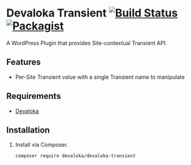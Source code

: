 # Devaloka Transient [![Build Status][travis-image]][travis-url] [![Packagist][packagist-image]][packagist-url]

A WordPress Plugin that provides Site-contextual Transient API.

## Features

*   Per-Site Transient value with a single Transient name to manipulate  

## Requirements

*   [Devaloka](https://github.com/devaloka/devaloka)

## Installation

1.  Install via Composer.

    ```sh
    composer require devaloka/devaloka-transient
    ```

[travis-image]: https://travis-ci.org/devaloka/devaloka-transient.svg?branch=master
[travis-url]: https://travis-ci.org/devaloka/devaloka-transient

[packagist-image]: https://img.shields.io/packagist/v/devaloka/devaloka-transient.svg
[packagist-url]: https://packagist.org/packages/devaloka/devaloka-transient
